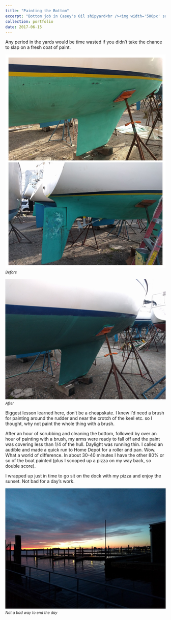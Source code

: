 ```yaml
---
title: "Painting the Bottom"
excerpt: "Bottom job in Casey's Oil shipyard<br /><img width='500px' src='/images/sailing-blog/sunset-at-caseys.jpeg' alt='Brightside' />"
collection: portfolio
date: 2017-06-15
---
```


Any period in the yards would be time wasted if you didn’t take the chance to slap on a fresh coat of paint.

![Before](/images/sailing-blog/bottom-job-before.jpeg)
<br /><small><em>Before</em></small>

![After](/images/sailing-blog/bottom-job-after.jpeg)
<br /><small><em>After</em></small>

Biggest lesson learned here, don’t be a cheapskate. I knew I’d need a brush for painting around the rudder and near the crotch of the keel etc. so I thought, why not paint the whole thing with a brush.

After an hour of scrubbing and cleaning the bottom, followed by over an hour of painting with a brush, my arms were ready to fall off and the paint was covering less than 1/4 of the hull. Daylight was running thin. I called an audible and made a quick run to Home Depot for a roller and pan. Wow. What a world of difference. In about 30-40 minutes I have the other 80% or so of the boat painted (plus I scooped up a pizza on my way back, so double score).

I wrapped up just in time to go sit on the dock with my pizza and enjoy the sunset. Not bad for a day’s work.

![Not a bad way to end the day](/images/sailing-blog/sunset-at-caseys.jpeg)
<br /><small><em>Not a bad way to end the day</em></small>
